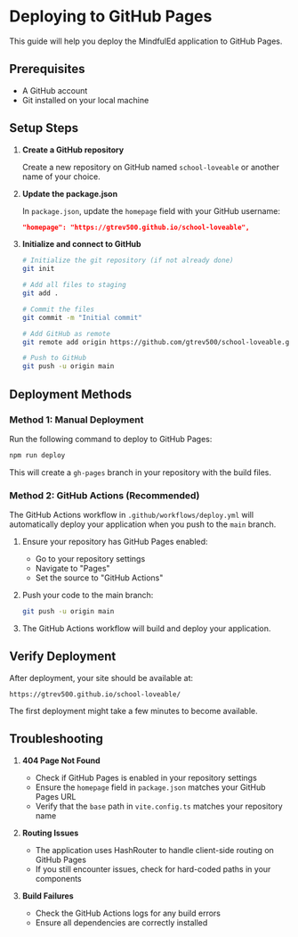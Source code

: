 # Deploying to GitHub Pages

This guide will help you deploy the MindfulEd application to GitHub Pages.

## Prerequisites

- A GitHub account
- Git installed on your local machine

## Setup Steps

1. **Create a GitHub repository**

   Create a new repository on GitHub named `school-loveable` or another name of your choice.

2. **Update the package.json**

   In `package.json`, update the `homepage` field with your GitHub username:

   ```json
   "homepage": "https://gtrev500.github.io/school-loveable",
   ```

3. **Initialize and connect to GitHub**

   ```bash
   # Initialize the git repository (if not already done)
   git init

   # Add all files to staging
   git add .

   # Commit the files
   git commit -m "Initial commit"

   # Add GitHub as remote
   git remote add origin https://github.com/gtrev500/school-loveable.git

   # Push to GitHub
   git push -u origin main
   ```

## Deployment Methods

### Method 1: Manual Deployment

Run the following command to deploy to GitHub Pages:

```bash
npm run deploy
```

This will create a `gh-pages` branch in your repository with the build files.

### Method 2: GitHub Actions (Recommended)

The GitHub Actions workflow in `.github/workflows/deploy.yml` will automatically deploy your application when you push to the `main` branch.

1. Ensure your repository has GitHub Pages enabled:
   - Go to your repository settings
   - Navigate to "Pages"
   - Set the source to "GitHub Actions"

2. Push your code to the main branch:
   ```bash
   git push -u origin main
   ```

3. The GitHub Actions workflow will build and deploy your application.

## Verify Deployment

After deployment, your site should be available at:
```
https://gtrev500.github.io/school-loveable/
```

The first deployment might take a few minutes to become available.

## Troubleshooting

1. **404 Page Not Found**
   - Check if GitHub Pages is enabled in your repository settings
   - Ensure the `homepage` field in `package.json` matches your GitHub Pages URL
   - Verify that the `base` path in `vite.config.ts` matches your repository name

2. **Routing Issues**
   - The application uses HashRouter to handle client-side routing on GitHub Pages
   - If you still encounter issues, check for hard-coded paths in your components

3. **Build Failures**
   - Check the GitHub Actions logs for any build errors
   - Ensure all dependencies are correctly installed